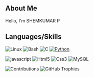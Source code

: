## About Me

Hello,  I'm SHEMKUMAR P

## Languages/Skills

![Linux](https://img.shields.io/badge/Linux-FCC624?style=for-the-badge&logo=linux&logoColor=black)
![Bash](https://img.shields.io/badge/Shell_Script-121011?style=for-the-badge&logo=gnu-bash&logoColor=white)
![C](https://img.shields.io/badge/C-00599C?style=for-the-badge&logo=c&logoColor=white)
[![Python](https://img.shields.io/badge/Python-3776AB?style=for-the-badge&logo=python&logoColor=white)](https://www.python.org/)

![javascript](https://img.shields.io/badge/JavaScript-F7DF1E.svg?logo=javascript&logoColor=black)
![Html5](https://img.shields.io/badge/HTML-239120?style=for-the-badge&logo=html5&logoColor=white)
![Css3](https://img.shields.io/badge/css3-css-white?style=for-the-badge&logo=CSS3&logoColor=white)
![MySQL](https://img.shields.io/badge/MySQL-00000F?style=for-the-badge&logo=mysql&logoColor=white)


![Contributions](https://github-readme-streak-stats.herokuapp.com/?user=shemkumar&theme=dark)
![GitHub Trophies](https://github-profile-trophy.vercel.app/?username=shemkumar&theme=darkhub&no-frame=true)



